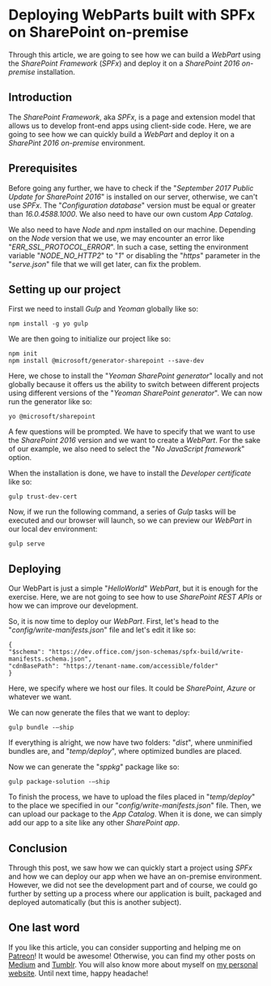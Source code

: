 # Deploying WebParts built with SPFx on SharePoint on-premise #

Through this article, we are going to see how we can build a _WebPart_ using the _SharePoint Framework_ (_SPFx_) and deploy it on a _SharePoint 2016 on-premise_ installation.

## Introduction ##

The _SharePoint Framework_, aka _SPFx_, is a page and extension model that allows us to develop front-end apps using client-side code. Here, we are going to see how we can quickly build a _WebPart_ and deploy it on a _SharePint 2016 on-premise_ environment.

## Prerequisites ##

Before going any further, we have to check if the "_September 2017 Public Update for SharePoint 2016_" is installed on our server, otherwise, we can't use _SPFx_. The "_Configuration database_" version must be equal or greater than _16.0.4588.1000_. We also need to have our own custom _App Catalog_.

We also need to have _Node_ and _npm_ installed on our machine. Depending on the _Node_ version that we use, we may encounter an error like "_ERR\_SSL\_PROTOCOL\_ERROR_". In such a case, setting the environment variable "_NODE\_NO\_HTTP2_" to "_1_" or disabling the "_https_" parameter in the "_serve.json_" file that we will get later, can fix the problem.

## Setting up our project ##

First we need to install _Gulp_ and _Yeoman_ globally like so:

    npm install -g yo gulp

We are then going to initialize our project like so:

    npm init
    npm install @microsoft/generator-sharepoint --save-dev

Here, we chose to install the "_Yeoman SharePoint generator_" locally and not globally because it offers us the ability to switch between different projects using different versions of the "_Yeoman SharePoint generator_". We can now run the generator like so:

    yo @microsoft/sharepoint

A few questions will be prompted. We have to specify that we want to use the _SharePoint 2016_ version and we want to create a _WebPart_. For the sake of our example, we also need to select the "_No JavaScript framework_" option.

When the installation is done, we have to install the _Developer certificate_ like so: 

    gulp trust-dev-cert

Now, if we run the following command, a series of _Gulp_ tasks will be executed and our browser will launch, so we can preview our _WebPart_ in our local dev environment:

    gulp serve

## Deploying ##

Our WebPart is just a simple "_HelloWorld_" _WebPart_, but it is enough for the exercise. Here, we are not going to see how to use _SharePoint REST APIs_ or how we can improve our development. 

So, it is now time to deploy our _WebPart_. First, let's head to the "_config/write-manifests.json_" file and let's edit it like so:

    {
    "$schema": "https://dev.office.com/json-schemas/spfx-build/write-manifests.schema.json",
    "cdnBasePath": "https://tenant-name.com/accessible/folder"
    }

Here, we specify where we host our files. It could be _SharePoint_, _Azure_ or whatever we want.

We can now generate the files that we want to deploy:

    gulp bundle -–ship

If everything is alright, we now have two folders: "_dist_", where unminified bundles are, and "_temp/deploy_", where optimized bundles are placed.

Now we can generate the "_sppkg_" package like so:

    gulp package-solution -–ship

To finish the process, we have to upload the files placed in "_temp/deploy_" to the place we specified in our "_config/write-manifests.json_" file. Then, we can upload our package to the _App Catalog_. When it is done, we can simply add our app to a site like any other _SharePoint app_.

## Conclusion ##

Through this post, we saw how we can quickly start a project using _SPFx_ and how we can deploy our app when we have an on-premise environment. However, we did not see the development part and of course, we could go further by setting up a process where our application is built, packaged and deployed automatically (but this is another subject).

## One last word ##

If you like this article, you can consider supporting and helping me on [Patreon](https://www.patreon.com/mlbors)! It would be awesome! Otherwise, you can find my other posts on [Medium](https://medium.com/@mlbors) and [Tumblr](https://mlbors.tumblr.com/). You will also know more about myself on [my personal website](https://www.mlbors.com). Until next time, happy headache!